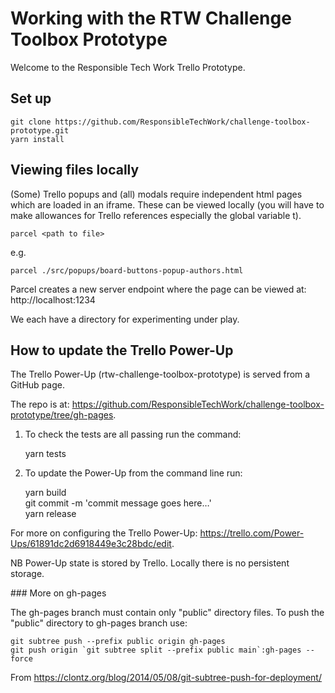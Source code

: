 # Working with the RTW Challenge Toolbox Prototype

Welcome to the Responsible Tech Work Trello Prototype.

## Set up

    git clone https://github.com/ResponsibleTechWork/challenge-toolbox-prototype.git
    yarn install

## Viewing files locally

(Some) Trello popups and (all) modals require independent html pages which are loaded in an iframe. These can be viewed locally (you will have to make allowances for Trello references especially the global variable t).

    parcel <path to file>

e.g. 

    parcel ./src/popups/board-buttons-popup-authors.html

Parcel creates a new server endpoint where the page can be viewed at: http://localhost:1234 

We each have a directory for experimenting under play.

## How to update the Trello Power-Up

The Trello Power-Up (rtw-challenge-toolbox-prototype) is served from a GitHub page.

The repo is at: https://github.com/ResponsibleTechWork/challenge-toolbox-prototype/tree/gh-pages.

1) To check the tests are all passing run the command:

    yarn tests

2) To update the Power-Up from the command line run:

    yarn build  
    git commit -m 'commit message goes here…'  
    yarn release

For more on configuring the Trello Power-Up: https://trello.com/Power-Ups/61891dc2d6918449e3c28bdc/edit.

NB Power-Up state is stored by Trello. Locally there is no persistent storage.

### More on gh-pages

The gh-pages branch must contain only "public" directory files. To push the "public" directory to gh-pages branch use:

    git subtree push --prefix public origin gh-pages  
    git push origin `git subtree split --prefix public main`:gh-pages --force

From https://clontz.org/blog/2014/05/08/git-subtree-push-for-deployment/
